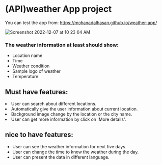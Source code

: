 # (API)weather App project

You can test the app from: https://mohanadalhasan.github.io/weather-app/

![Screenshot 2022-12-07 at 10 23 04 AM](https://user-images.githubusercontent.com/104508648/206183498-040589b4-d7b7-4ff5-abfd-7a7246eef987.png)



 
 ### The weather information at least should show:
 <ul>
      <li> Location name</li>
      <li> Time</li>
      <li>Weather condition</li>
      <li> Sample logo of weather</li>
     <li> Temperature</li></ul>
     
## Must have features:
<li>  User can search about different locations.</li>
 <li> Automatically give the user information about current location.</li>
 <li> Background image change by the location or the city name.</li>
<li> User can get more information by click on 'More details'.</li>

## nice to have features:
<ul>
 <li> User can see the weather information for next five days.</li>
 <li> User can change the time to know the weather during the day.</li>
 <li> User can present the data in different language.</li></ul>
